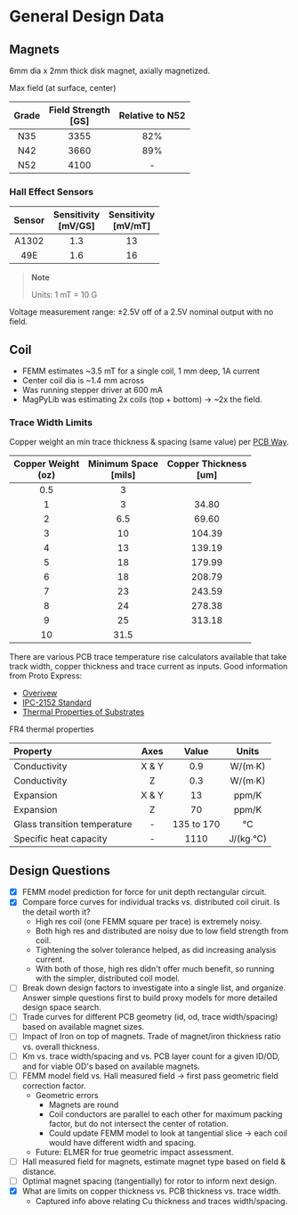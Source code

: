 # General Design Data

## Magnets
6mm dia x 2mm thick disk magnet, axially magnetized.

Max field (at surface, center)

|Grade| Field Strength</br>[GS] | Relative to N52 |
| :-: | :-: | :-: |
| N35 | 3355 | 82% |
| N42 | 3660 | 89% |
| N52 | 4100 |  - |

### Hall Effect Sensors

| Sensor | Sensitivity</br>[mV/GS] | Sensitivity</br>[mV/mT] |
| :-: | :-: | :-: |
| A1302| 1.3 | 13 |
| 49E| 1.6 | 16 |

> **Note** 
>
> Units: 1 mT = 10 G

Voltage measurement range: ±2.5V off of a 2.5V nominal output with no field.

## Coil
- FEMM estimates ~3.5 mT for a single coil, 1 mm deep, 1A current 
- Center coil dia is ~1.4 mm across
- Was running stepper driver at 600 mA
- MagPyLib was estimating 2x coils (top + bottom) → ~2x the field.

### Trace Width Limits

Copper weight an min trace thickness & spacing (same value) per [PCB Way](https://www.pcbway.com/).

|Copper Weight</br>(oz)| Minimum Space</br>[mils]| Copper Thickness</br>[um]|
| :-: | :-: | :-: | 
|0.5|	3| |
|1|	3| 34.80 |
|2|	6.5| 69.60|
|3|	10| 104.39
|4|	13| 139.19|
|5|18| 179.99 |
|6|18| 208.79|
|7|23| 243.59|
|8|24| 278.38|
|9|25| 313.18
|10|31.5||

There are various PCB trace temperature rise calculators available that take track width, copper thickness and trace current as inputs.  Good information from Proto Express:

- [Overivew](https://www.protoexpress.com/blog/trace-current-capacity-pcb-design/)
- [IPC-2152 Standard](https://www.protoexpress.com/blog/how-to-optimize-your-pcb-trace-using-ipc-2152-standard/)
- [Thermal Properties of Substrates](https://www.protoexpress.com/blog/comparing-the-manufacturability-of-pcb-laminates/)

FR4 thermal properties

| Property | Axes | Value | Units |
| :- | :-: | :-: | :-: | 
| Conductivity| X & Y| 0.9| W/(m∙K)|
| Conductivity| Z | 0.3 |W/(m∙K)|
| Expansion| X & Y| 13 |ppm/K|
| Expansion| Z |  70 |ppm/K|
| Glass transition temperature|-| 135 to 170 |°C|
| Specific heat capacity| - | 1110 |J/(kg∙°C)|

## Design Questions

- [x] FEMM model prediction for force for unit depth rectangular circuit.
- [x] Compare force curves for individual tracks vs. distributed coil ciruit.  Is the detail worth it?
    - High res coil (one FEMM square per trace) is extremely noisy.
    - Both high res and distributed are noisy due to low field strength from coil.  
    - Tightening the solver tolerance helped, as did increasing analysis current.
    - With both of those, high res didn't offer much benefit, so running with the simpler, distributed coil model.
- [ ] Break down design factors to investigate into a single list, and organize.  Answer simple questions first to build proxy models for more detailed design space search.
- [ ] Trade curves for different PCB geometry (id, od, trace width/spacing) based on available magnet sizes.
- [ ] Impact of Iron on top of magnets.  Trade of magnet/iron thickness ratio vs. overall thickness.
- [ ] Km vs. trace width/spacing and vs. PCB layer count for a given ID/OD, and for viable OD's based on available magnets.
- [ ] FEMM model field vs. Hall measured field → first pass geometric field correction factor.
    - Geometric errors
        - Magnets are round
        - Coil conductors are parallel to each other for maximum packing factor, but do not intersect the center of rotation.
        - Could update FEMM model to look at tangential slice → each coil would have different width and spacing.
    - Future: ELMER for true geometric impact assessment.
- [ ] Hall measured field for magnets, estimate magnet type based on field & distance.
- [ ] Optimal magnet spacing (tangentially) for rotor to inform next design.
- [x] What are limits on copper thickness vs. PCB thickness vs. trace width.
    - Captured info above relating Cu thickness and traces width/spacing.

